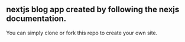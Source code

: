## nextjs blog app created by following the nexjs documentation.
You can simply clone or fork this repo to create your own site.
